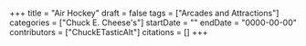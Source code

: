 +++
title = "Air Hockey"
draft = false
tags = ["Arcades and Attractions"]
categories = ["Chuck E. Cheese's"]
startDate = ""
endDate = "0000-00-00"
contributors = ["ChuckETasticAlt"]
citations = []
+++
